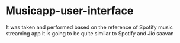 # Musicapp-user-interface
It was taken and performed based on the reference of Spotify music streaming app it is going to be quite similar to Spotify and Jio saavan
